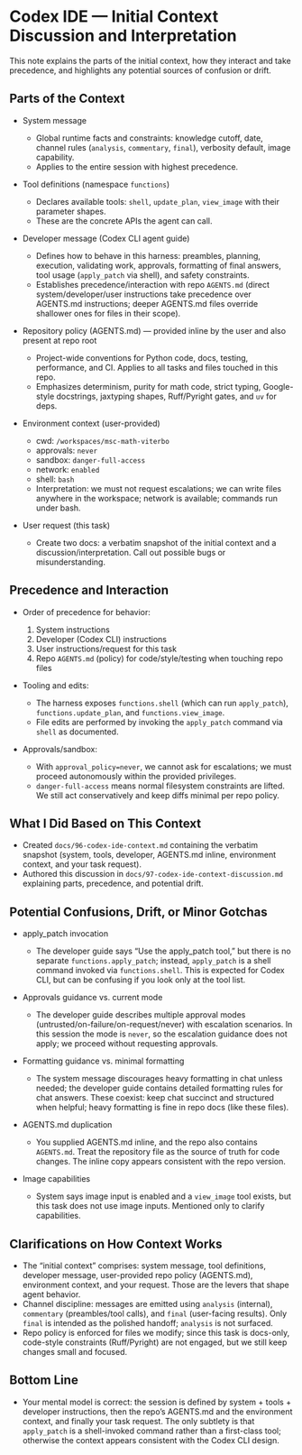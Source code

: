 # Codex IDE — Initial Context Discussion and Interpretation

This note explains the parts of the initial context, how they interact and take precedence, and
highlights any potential sources of confusion or drift.

## Parts of the Context

- System message
  - Global runtime facts and constraints: knowledge cutoff, date, channel rules (`analysis`,
    `commentary`, `final`), verbosity default, image capability.
  - Applies to the entire session with highest precedence.

- Tool definitions (namespace `functions`)
  - Declares available tools: `shell`, `update_plan`, `view_image` with their parameter shapes.
  - These are the concrete APIs the agent can call.

- Developer message (Codex CLI agent guide)
  - Defines how to behave in this harness: preambles, planning, execution, validating work,
    approvals, formatting of final answers, tool usage (`apply_patch` via shell), and safety
    constraints.
  - Establishes precedence/interaction with repo `AGENTS.md` (direct system/developer/user
    instructions take precedence over AGENTS.md instructions; deeper AGENTS.md files override
    shallower ones for files in their scope).

- Repository policy (AGENTS.md) — provided inline by the user and also present at repo root
  - Project-wide conventions for Python code, docs, testing, performance, and CI. Applies to all
    tasks and files touched in this repo.
  - Emphasizes determinism, purity for math code, strict typing, Google-style docstrings, jaxtyping
    shapes, Ruff/Pyright gates, and `uv` for deps.

- Environment context (user-provided)
  - cwd: `/workspaces/msc-math-viterbo`
  - approvals: `never`
  - sandbox: `danger-full-access`
  - network: `enabled`
  - shell: `bash`
  - Interpretation: we must not request escalations; we can write files anywhere in the workspace;
    network is available; commands run under bash.

- User request (this task)
  - Create two docs: a verbatim snapshot of the initial context and a discussion/interpretation.
    Call out possible bugs or misunderstanding.

## Precedence and Interaction

- Order of precedence for behavior:
  1. System instructions
  1. Developer (Codex CLI) instructions
  1. User instructions/request for this task
  1. Repo `AGENTS.md` (policy) for code/style/testing when touching repo files

- Tooling and edits:
  - The harness exposes `functions.shell` (which can run `apply_patch`), `functions.update_plan`,
    and `functions.view_image`.
  - File edits are performed by invoking the `apply_patch` command via `shell` as documented.

- Approvals/sandbox:
  - With `approval_policy=never`, we cannot ask for escalations; we must proceed autonomously within
    the provided privileges.
  - `danger-full-access` means normal filesystem constraints are lifted. We still act conservatively
    and keep diffs minimal per repo policy.

## What I Did Based on This Context

- Created `docs/96-codex-ide-context.md` containing the verbatim snapshot (system, tools, developer,
  AGENTS.md inline, environment context, and your task request).
- Authored this discussion in `docs/97-codex-ide-context-discussion.md` explaining parts,
  precedence, and potential drift.

## Potential Confusions, Drift, or Minor Gotchas

- apply_patch invocation
  - The developer guide says “Use the apply_patch tool,” but there is no separate
    `functions.apply_patch`; instead, `apply_patch` is a shell command invoked via
    `functions.shell`. This is expected for Codex CLI, but can be confusing if you look only at the
    tool list.

- Approvals guidance vs. current mode
  - The developer guide describes multiple approval modes (untrusted/on-failure/on-request/never)
    with escalation scenarios. In this session the mode is `never`, so the escalation guidance does
    not apply; we proceed without requesting approvals.

- Formatting guidance vs. minimal formatting
  - The system message discourages heavy formatting in chat unless needed; the developer guide
    contains detailed formatting rules for chat answers. These coexist: keep chat succinct and
    structured when helpful; heavy formatting is fine in repo docs (like these files).

- AGENTS.md duplication
  - You supplied AGENTS.md inline, and the repo also contains `AGENTS.md`. Treat the repository file
    as the source of truth for code changes. The inline copy appears consistent with the repo
    version.

- Image capabilities
  - System says image input is enabled and a `view_image` tool exists, but this task does not use
    image inputs. Mentioned only to clarify capabilities.

## Clarifications on How Context Works

- The “initial context” comprises: system message, tool definitions, developer message,
  user-provided repo policy (AGENTS.md), environment context, and your request. Those are the levers
  that shape agent behavior.
- Channel discipline: messages are emitted using `analysis` (internal), `commentary` (preambles/tool
  calls), and `final` (user-facing results). Only `final` is intended as the polished handoff;
  `analysis` is not surfaced.
- Repo policy is enforced for files we modify; since this task is docs-only, code-style constraints
  (Ruff/Pyright) are not engaged, but we still keep changes small and focused.

## Bottom Line

- Your mental model is correct: the session is defined by system + tools + developer instructions,
  then the repo’s AGENTS.md and the environment context, and finally your task request. The only
  subtlety is that `apply_patch` is a shell-invoked command rather than a first-class tool;
  otherwise the context appears consistent with the Codex CLI design.
